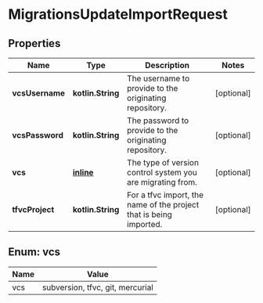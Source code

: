 
# MigrationsUpdateImportRequest

## Properties
Name | Type | Description | Notes
------------ | ------------- | ------------- | -------------
**vcsUsername** | **kotlin.String** | The username to provide to the originating repository. |  [optional]
**vcsPassword** | **kotlin.String** | The password to provide to the originating repository. |  [optional]
**vcs** | [**inline**](#Vcs) | The type of version control system you are migrating from. |  [optional]
**tfvcProject** | **kotlin.String** | For a tfvc import, the name of the project that is being imported. |  [optional]


<a id="Vcs"></a>
## Enum: vcs
Name | Value
---- | -----
vcs | subversion, tfvc, git, mercurial



